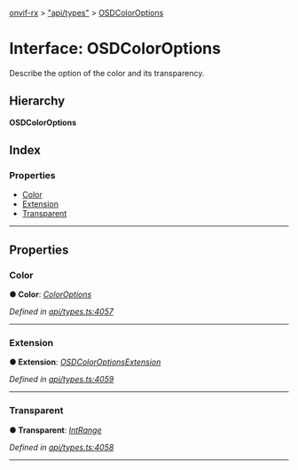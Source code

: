 [onvif-rx](../README.md) > ["api/types"](../modules/_api_types_.md) > [OSDColorOptions](../interfaces/_api_types_.osdcoloroptions.md)

# Interface: OSDColorOptions

Describe the option of the color and its transparency.

## Hierarchy

**OSDColorOptions**

## Index

### Properties

* [Color](_api_types_.osdcoloroptions.md#color)
* [Extension](_api_types_.osdcoloroptions.md#extension)
* [Transparent](_api_types_.osdcoloroptions.md#transparent)

---

## Properties

<a id="color"></a>

###  Color

**● Color**: *[ColorOptions](_api_types_.coloroptions.md)*

*Defined in [api/types.ts:4057](https://github.com/patrickmichalina/onvif-rx/blob/1596479/src/api/types.ts#L4057)*

___
<a id="extension"></a>

###  Extension

**● Extension**: *[OSDColorOptionsExtension](_api_types_.osdcoloroptionsextension.md)*

*Defined in [api/types.ts:4059](https://github.com/patrickmichalina/onvif-rx/blob/1596479/src/api/types.ts#L4059)*

___
<a id="transparent"></a>

###  Transparent

**● Transparent**: *[IntRange](_api_types_.intrange.md)*

*Defined in [api/types.ts:4058](https://github.com/patrickmichalina/onvif-rx/blob/1596479/src/api/types.ts#L4058)*

___

